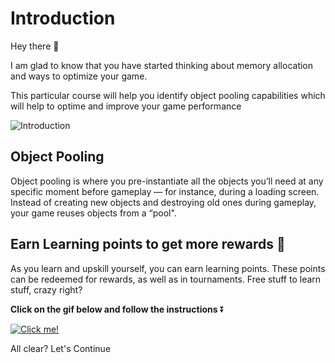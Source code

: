 # Introduction

Hey there 👋 

I am glad to know that you have started thinking about memory allocation and ways to optimize your game. 

This particular course will help you identify object pooling capabilities which will help to optime and improve your game performance

![Introduction](https://media.giphy.com/media/HgNwgoeIuByG03WLLt/giphy.gif)

## Object Pooling

Object pooling is where you pre-instantiate all the objects you’ll need at any specific moment before gameplay — for instance, during a loading screen. Instead of creating new objects and destroying old ones during gameplay, your game reuses objects from a “pool".


## Earn Learning points to get more rewards 🎁

As you learn and upskill yourself, you can earn learning points. These points can be redeemed for rewards, as well as in tournaments. Free stuff to learn stuff, crazy right?

**Click on the gif below and follow the instructions** ⏬

[![Click me!](https://media.giphy.com/media/zz1v8vjwQwTja/giphy.gif)](https://academy.outscal.com/welcome/build-in-public/assignments)



All clear? Let's Continue
